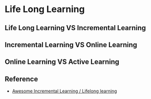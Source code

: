 # Life Long Learning

## Life Long Learning VS Incremental Learning

## Incremental Learning VS Online Learning

## Online Learning VS Active Learning



## Reference 

* [Awesome Incremental Learning / Lifelong learning](https://github.com/xialeiliu/Awesome-Incremental-Learning)
